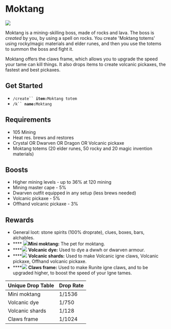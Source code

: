 # Moktang

![](../.gitbook/assets/moritz-lacusteanu-golem-fire.jpg)

Moktang is a mining-skilling boss, made of rocks and lava. The boss is _created_ by you, by using a spell on rocks. You create 'Moktang totems' using rocky/magic materials and elder runes, and then you use the totems to summon the boss and fight it.

Moktang offers the claws frame, which allows you to upgrade the speed your tame can kill things. It also drops items to create volcanic pickaxes, the fastest and best pickaxes.



## Get Started

* `/create`` `**`item:`**`Moktang totem`
* `/k`` `**`name:`**`Moktang`

## Requirements

* 105 Mining
* Heat res. brews and restores
* Crystal OR Dwarven OR Dragon OR Volcanic pickaxe
* Moktang totems (20 elder runes, 50 rocky and 20 magic invention materials)

## Boosts

* Higher mining levels - up to 36% at 120 mining
* Mining master cape - 5%
* Dwarven outfit equipped in any setup (less brews needed)
* Volcanic pickaxe - 5%
* Offhand volcanic pickaxe - 3%

## Rewards

* General loot: stone spirits (100% droprate), clues, boxes, bars, alchables.
* &#x20;**** ![](../.gitbook/assets/52660.png)**Mini moktang:** The pet for moktang.
* ****![](../.gitbook/assets/52672.png) **Volcanic dye:** Used to dye a dwwh or dwarven armour.
* ****![](../.gitbook/assets/52671.png) **Volcanic shards:** Used to make Volcanic igne claws, Volcanic pickaxe, Offhand volcanic pickaxe.
* ****![](../.gitbook/assets/52661.png) **Claws frame:** Used to make Runite igne claws, and to be upgraded higher, to boost the speed of your Igne tames.

| **Unique Drop Table** | **Drop Rate** |
| --------------------- | ------------- |
| Mini moktang          | 1/1536        |
| Volcanic dye          | 1/750         |
| Volcanic shards       | 1/128         |
| Claws frame           | 1/1024        |
